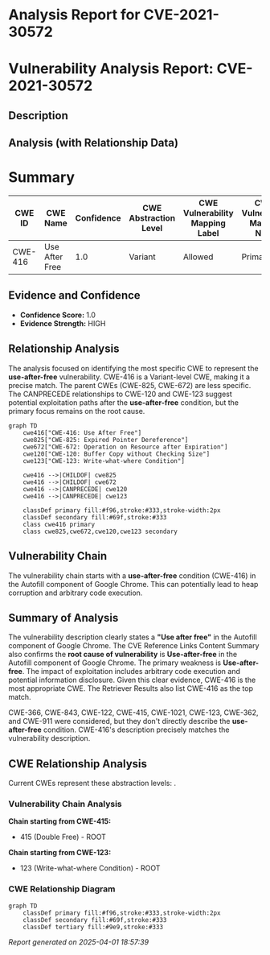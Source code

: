 # Analysis Report for CVE-2021-30572

# Vulnerability Analysis Report: CVE-2021-30572

## Description



## Analysis (with Relationship Data)

# Summary
| CWE ID | CWE Name | Confidence | CWE Abstraction Level | CWE Vulnerability Mapping Label | CWE-Vulnerability Mapping Notes |
|---|---|---|---|---|---|
| CWE-416 | Use After Free | 1.0 | Variant | Allowed | Primary CWE |

## Evidence and Confidence

*   **Confidence Score:** 1.0
*   **Evidence Strength:** HIGH

## Relationship Analysis
The analysis focused on identifying the most specific CWE to represent the **use-after-free** vulnerability. CWE-416 is a Variant-level CWE, making it a precise match. The parent CWEs (CWE-825, CWE-672) are less specific. The CANPRECEDE relationships to CWE-120 and CWE-123 suggest potential exploitation paths after the **use-after-free** condition, but the primary focus remains on the root cause.

```mermaid
graph TD
    cwe416["CWE-416: Use After Free"]
    cwe825["CWE-825: Expired Pointer Dereference"]
    cwe672["CWE-672: Operation on Resource after Expiration"]
    cwe120["CWE-120: Buffer Copy without Checking Size"]
    cwe123["CWE-123: Write-what-where Condition"]
    
    cwe416 -->|CHILDOF| cwe825
    cwe416 -->|CHILDOF| cwe672
    cwe416 -->|CANPRECEDE| cwe120
    cwe416 -->|CANPRECEDE| cwe123
    
    classDef primary fill:#f96,stroke:#333,stroke-width:2px
    classDef secondary fill:#69f,stroke:#333
    class cwe416 primary
    class cwe825,cwe672,cwe120,cwe123 secondary
```

## Vulnerability Chain
The vulnerability chain starts with a **use-after-free** condition (CWE-416) in the Autofill component of Google Chrome. This can potentially lead to heap corruption and arbitrary code execution.

## Summary of Analysis
The vulnerability description clearly states a **"Use after free"** in the Autofill component of Google Chrome. The CVE Reference Links Content Summary also confirms the **root cause of vulnerability** is **Use-after-free** in the Autofill component of Google Chrome. The primary weakness is **Use-after-free**. The impact of exploitation includes arbitrary code execution and potential information disclosure. Given this clear evidence, CWE-416 is the most appropriate CWE. The Retriever Results also list CWE-416 as the top match.

CWE-366, CWE-843, CWE-122, CWE-415, CWE-1021, CWE-123, CWE-362, and CWE-911 were considered, but they don't directly describe the **use-after-free** condition. CWE-416's description precisely matches the vulnerability description.


## CWE Relationship Analysis

Current CWEs represent these abstraction levels: .


### Vulnerability Chain Analysis

**Chain starting from CWE-415:**
- 415 (Double Free) - ROOT


**Chain starting from CWE-123:**
- 123 (Write-what-where Condition) - ROOT



### CWE Relationship Diagram

```mermaid
graph TD
    classDef primary fill:#f96,stroke:#333,stroke-width:2px
    classDef secondary fill:#69f,stroke:#333
    classDef tertiary fill:#9e9,stroke:#333
```



*Report generated on 2025-04-01 18:57:39*
